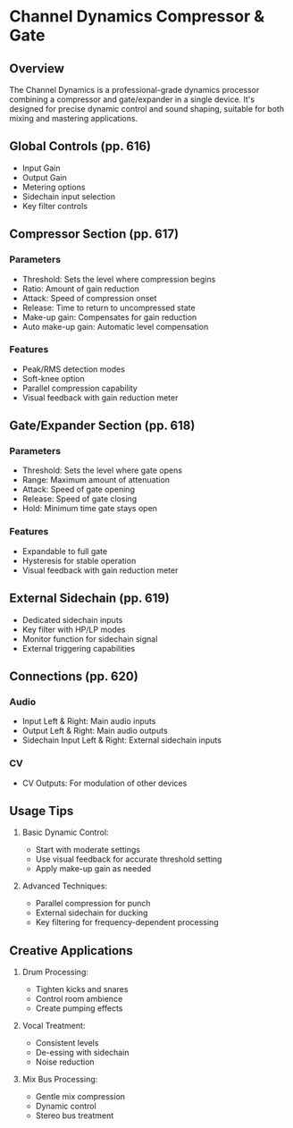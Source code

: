 # Channel Dynamics Compressor & Gate

## Overview
The Channel Dynamics is a professional-grade dynamics processor combining a compressor and gate/expander in a single device. It's designed for precise dynamic control and sound shaping, suitable for both mixing and mastering applications.

## Global Controls (pp. 616)
- Input Gain
- Output Gain
- Metering options
- Sidechain input selection
- Key filter controls

## Compressor Section (pp. 617)
### Parameters
- Threshold: Sets the level where compression begins
- Ratio: Amount of gain reduction
- Attack: Speed of compression onset
- Release: Time to return to uncompressed state
- Make-up gain: Compensates for gain reduction
- Auto make-up gain: Automatic level compensation

### Features
- Peak/RMS detection modes
- Soft-knee option
- Parallel compression capability
- Visual feedback with gain reduction meter

## Gate/Expander Section (pp. 618)
### Parameters
- Threshold: Sets the level where gate opens
- Range: Maximum amount of attenuation
- Attack: Speed of gate opening
- Release: Speed of gate closing
- Hold: Minimum time gate stays open

### Features
- Expandable to full gate
- Hysteresis for stable operation
- Visual feedback with gain reduction meter

## External Sidechain (pp. 619)
- Dedicated sidechain inputs
- Key filter with HP/LP modes
- Monitor function for sidechain signal
- External triggering capabilities

## Connections (pp. 620)

### Audio
- Input Left & Right: Main audio inputs
- Output Left & Right: Main audio outputs
- Sidechain Input Left & Right: External sidechain inputs

### CV
- CV Outputs: For modulation of other devices

## Usage Tips
1. Basic Dynamic Control:
   - Start with moderate settings
   - Use visual feedback for accurate threshold setting
   - Apply make-up gain as needed

2. Advanced Techniques:
   - Parallel compression for punch
   - External sidechain for ducking
   - Key filtering for frequency-dependent processing

## Creative Applications
1. Drum Processing:
   - Tighten kicks and snares
   - Control room ambience
   - Create pumping effects

2. Vocal Treatment:
   - Consistent levels
   - De-essing with sidechain
   - Noise reduction

3. Mix Bus Processing:
   - Gentle mix compression
   - Dynamic control
   - Stereo bus treatment 